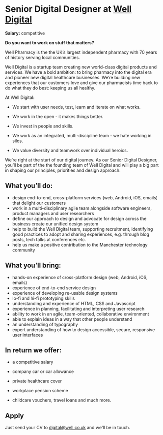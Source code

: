 # Senior Digital Designer at [Well Digital](https://digital.well.co.uk)


**Salary:** competitive 

**Do you want to work on stuff that matters?** 

Well Pharmacy is the the UK’s largest independent pharmacy with 70 years of history serving local communities. 

Well Digital is a startup team creating new world-class digital products and services. We have a bold ambition: to bring pharmacy into the digital era and pioneer new digital healthcare businesses. We’re building new experiences that our customers love and give our pharmacists time back to do what they do best: keeping us all healthy. 

At Well Digital:

- We start with user needs, test, learn and iterate on what works.

- We work in the open - it makes things better.  
- We invest in people and skills. 
- We work as an integrated, multi-discipline team - we hate working in silos.  
- We value diversity and teamwork over individual heroics.

We’re right at the start of our digital journey. As our Senior Digital Designer, you’ll be part of the the founding team of Well Digital and will play a big part in shaping our principles, priorities and design approach.  

## What you’ll do: 

- design end-to-end, cross-platform services (web, Android, iOS, emails) that delight our customers 
- work in a multi-disciplinary agile team alongside software engineers, product managers and user researchers
- define our approach to design and advocate for design across the business 
  create our unified design system
- help to build the Well Digital team, supporting recruitment, identifying good practices to adopt and sharing experiences, e.g. through blog posts, tech talks at conferences etc. 
- help us make a positive contribution to the Manchester technology community 

## What you’ll bring: 

- hands-on experience of cross-platform design (web, Android, iOS, emails)
- experience of end-to-end service design
- experience of developing re-usable design systems 
- lo-fi and hi-fi prototyping skills
- understanding and experience of HTML, CSS and Javascript
- experience in planning, facilitating and interpreting user research
- ability to work in an agile, team-oriented, collaborative environment
- able to explain ideas in a way that other people understand
- an understanding of typography
- expert understanding of how to design accessible, secure, responsive user interfaces

## In return we offer:

- a competitive salary 

- company car or car allowance
- private healthcare cover
- workplace pension scheme
- childcare vouchers, travel loans and much more.

## Apply

Just send your CV to digital@well.co.uk and we'll be in touch. 
